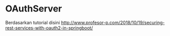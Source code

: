 # OAuthServer
Berdasarkan tutorial disini http://www.profesor-p.com/2018/10/19/securing-rest-services-with-oauth2-in-springboot/

